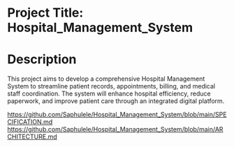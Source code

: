 # Project Title: Hospital_Management_System

# Description

This project aims to develop a comprehensive Hospital Management System to streamline patient records, appointments, billing, and medical staff coordination. The system will enhance hospital efficiency, reduce paperwork, and improve patient care through an integrated digital platform.

https://github.com/Saphulele/Hospital_Management_System/blob/main/SPECIFICATION.md
https://github.com/Saphulele/Hospital_Management_System/blob/main/ARCHITECTURE.md
